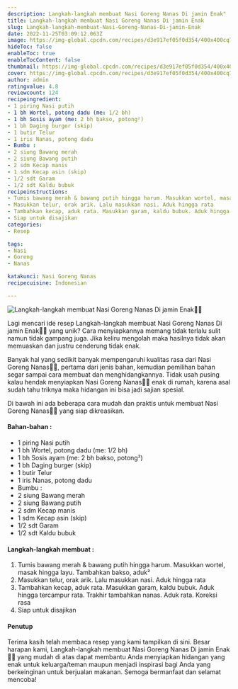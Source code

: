 ```yaml
---
description: Langkah-langkah membuat Nasi Goreng Nanas Di jamin Enak"
title: Langkah-langkah membuat Nasi Goreng Nanas Di jamin Enak
slug: Langkah-langkah-membuat-Nasi-Goreng-Nanas-Di-jamin-Enak
date: 2022-11-25T03:09:12.063Z
image: https://img-global.cpcdn.com/recipes/d3e917ef05f0d354/400x400cq70/photo.jpg
hideToc: false
enableToc: true
enableTocContent: false
thumbnail: https://img-global.cpcdn.com/recipes/d3e917ef05f0d354/400x400cq70/photo.jpg
cover: https://img-global.cpcdn.com/recipes/d3e917ef05f0d354/400x400cq70/photo.jpg
author: admin
ratingvalue: 4.8
reviewcount: 124
recipeingredient:
- 1 piring Nasi putih
- 1 bh Wortel, potong dadu (me: 1/2 bh)
- 1 bh Sosis ayam (me: 2 bh bakso, potong²)
- 1 bh Daging burger (skip)
- 1 butir Telur
- 1 iris Nanas, potong dadu
- Bumbu :
- 2 siung Bawang merah
- 2 siung Bawang putih
- 2 sdm Kecap manis
- 1 sdm Kecap asin (skip)
- 1/2 sdt Garam
- 1/2 sdt Kaldu bubuk
recipeinstructions:
- Tumis bawang merah & bawang putih hingga harum. Masukkan wortel, masak hingga layu. Tambahkan bakso, aduk²
- Masukkan telur, orak arik. Lalu masukkan nasi. Aduk hingga rata
- Tambahkan kecap, aduk rata. Masukkan garam, kaldu bubuk. Aduk hingga tercampur rata. Trakhir tambahkan nanas. Aduk rata. Koreksi rasa
- Siap untuk disajikan
categories:
- Resep

tags:
- Nasi
- Goreng
- Nanas

katakunci: Nasi Goreng Nanas
recipecuisine: Indonesian

---
```


![Langkah-langkah membuat Nasi Goreng Nanas Di jamin Enak👩‍🍳](https://img-global.cpcdn.com/recipes/d3e917ef05f0d354/400x400cq70/photo.jpg)

Lagi mencari ide resep Langkah-langkah membuat Nasi Goreng Nanas Di jamin Enak👩‍🍳 yang unik? Cara menyiapkannya memang tidak terlalu sulit namun tidak gampang juga. Jika keliru mengolah maka hasilnya tidak akan memuaskan dan justru cenderung tidak enak.

Banyak hal yang sedikit banyak mempengaruhi kualitas rasa dari Nasi Goreng Nanas👩‍🍳, pertama dari jenis bahan, kemudian pemilihan bahan segar sampai cara membuat dan menghidangkannya. Tidak usah pusing kalau hendak menyiapkan Nasi Goreng Nanas👩‍🍳 enak di rumah, karena asal sudah tahu triknya maka hidangan ini bisa jadi sajian spesial.

Di bawah ini ada beberapa cara mudah dan praktis untuk membuat Nasi Goreng Nanas👩‍🍳 yang siap dikreasikan.

<!--inarticleads1-->

#### Bahan-bahan :

- 1 piring Nasi putih
- 1 bh Wortel, potong dadu (me: 1/2 bh)
- 1 bh Sosis ayam (me: 2 bh bakso, potong²)
- 1 bh Daging burger (skip)
- 1 butir Telur
- 1 iris Nanas, potong dadu
- Bumbu :
- 2 siung Bawang merah
- 2 siung Bawang putih
- 2 sdm Kecap manis
- 1 sdm Kecap asin (skip)
- 1/2 sdt Garam
- 1/2 sdt Kaldu bubuk

<!--inarticleads2-->

#### Langkah-langkah membuat :

1. Tumis bawang merah & bawang putih hingga harum. Masukkan wortel, masak hingga layu. Tambahkan bakso, aduk²
1. Masukkan telur, orak arik. Lalu masukkan nasi. Aduk hingga rata
1. Tambahkan kecap, aduk rata. Masukkan garam, kaldu bubuk. Aduk hingga tercampur rata. Trakhir tambahkan nanas. Aduk rata. Koreksi rasa
1. Siap untuk disajikan

#### Penutup

Terima kasih telah membaca resep yang kami tampilkan di sini. Besar harapan kami, Langkah-langkah membuat Nasi Goreng Nanas Di jamin Enak👩‍🍳 yang mudah di atas dapat membantu Anda menyiapkan hidangan yang enak untuk keluarga/teman maupun menjadi inspirasi bagi Anda yang berkeinginan untuk berjualan makanan. Semoga bermanfaat dan selamat mencoba!